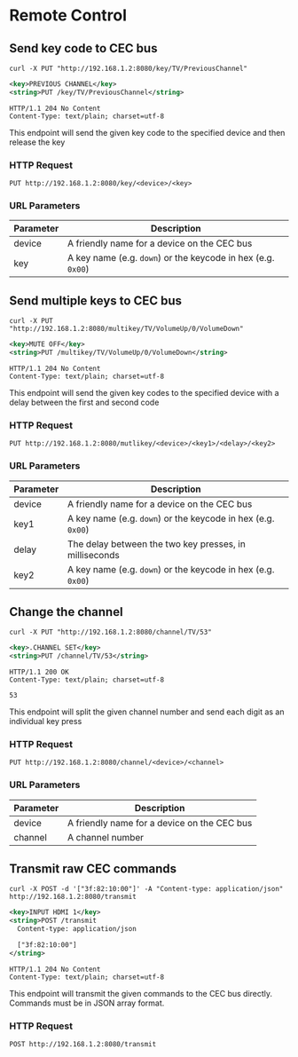 # Remote Control

## Send key code to CEC bus

```shell
curl -X PUT "http://192.168.1.2:8080/key/TV/PreviousChannel"
```

```xml
<key>PREVIOUS CHANNEL</key>
<string>PUT /key/TV/PreviousChannel</string>
```

```http
HTTP/1.1 204 No Content
Content-Type: text/plain; charset=utf-8
```

This endpoint will send the given key code to the specified device and then release the key

### HTTP Request

`PUT http://192.168.1.2:8080/key/<device>/<key>`

### URL Parameters

| Parameter | Description                                                  |
|-----------|--------------------------------------------------------------|
| device    | A friendly name for a device on the CEC bus                  |
| key       | A key name (e.g. `down`) or the keycode in hex (e.g. `0x00`) |

## Send multiple keys to CEC bus

```shell
curl -X PUT "http://192.168.1.2:8080/multikey/TV/VolumeUp/0/VolumeDown"
```

```xml
<key>MUTE OFF</key>
<string>PUT /multikey/TV/VolumeUp/0/VolumeDown</string>
```

```http
HTTP/1.1 204 No Content
Content-Type: text/plain; charset=utf-8
```

This endpoint will send the given key codes to the specified device with a delay between the first and second code

### HTTP Request

`PUT http://192.168.1.2:8080/mutlikey/<device>/<key1>/<delay>/<key2>`

### URL Parameters

| Parameter | Description                                                  |
|-----------|--------------------------------------------------------------|
| device    | A friendly name for a device on the CEC bus                  |
| key1      | A key name (e.g. `down`) or the keycode in hex (e.g. `0x00`) |
| delay     | The delay between the two key presses, in milliseconds       |
| key2      | A key name (e.g. `down`) or the keycode in hex (e.g. `0x00`) |

## Change the channel

```shell
curl -X PUT "http://192.168.1.2:8080/channel/TV/53"
```

```xml
<key>.CHANNEL SET</key>
<string>PUT /channel/TV/53</string>
```

```http
HTTP/1.1 200 OK
Content-Type: text/plain; charset=utf-8

53
```

This endpoint will split the given channel number and send each digit as an individual key press

### HTTP Request

`PUT http://192.168.1.2:8080/channel/<device>/<channel>`

### URL Parameters

| Parameter | Description                                  |
|-----------|----------------------------------------------|
| device    | A friendly name for a device on the CEC bus  |
| channel   | A channel number                             |

## Transmit raw CEC commands

```shell
curl -X POST -d '["3f:82:10:00"]' -A "Content-type: application/json" http://192.168.1.2:8080/transmit
```

```xml
<key>INPUT HDMI 1</key>
<string>POST /transmit
  Content-type: application/json

  ["3f:82:10:00"]
</string>
```

```http
HTTP/1.1 204 No Content
Content-Type: text/plain; charset=utf-8
```

This endpoint will transmit the given commands to the CEC bus directly. Commands must be in JSON array format. 

### HTTP Request

`POST http://192.168.1.2:8080/transmit`
